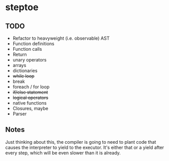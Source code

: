 # steptoe

## TODO

  * Refactor to heavyweight (i.e. observable) AST
  * Function definitions
  * Function calls
  * Return
  * unary operators
  * arrays
  * dictionaries
  * <del>while loop</del>
  * break
  * foreach / for loop
  * <del>if/else statement</del>
  * <del>logical operators</del>
  * native functions
  * Closures, maybe
  * Parser

## Notes

Just thinking about this, the compiler is going to need to plant code that causes the interpreter to yield to the executor. It's either that or a yield after every step, which will be even slower than it is already.